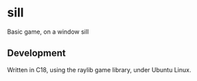 # sill

Basic game, on a window sill

## Development

Written in C18, using the raylib game library, under Ubuntu Linux.
